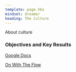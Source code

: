 ```yaml
---
template: page.hbs
mindset: dreamer
heading: The Culture
---
```


About culture


### Objectives and Key Results


<p class='u-textCenter'>
  <a class='u-linkBorderBottom' target='_blank' href='https://drive.google.com/#folders/0BzCKEVhwdQRsQ1BXMERqSFlYS1k'>Google Docs</a>
</p>


<p class='u-textCenter u-paddingTl'>
  <a class='u-linkBorderBottom'  href='/#the-engineering'>On With The Flow</a>
</p>
